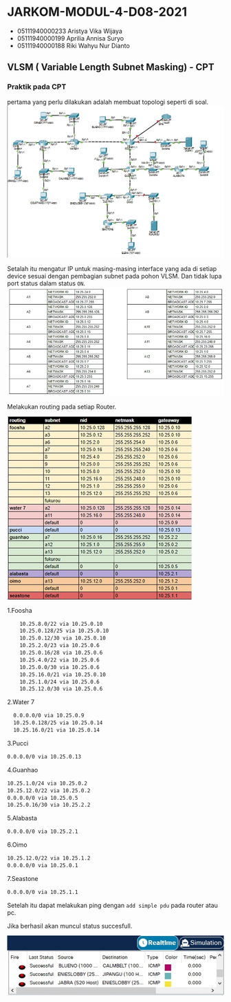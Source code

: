 # JARKOM-MODUL-4-D08-2021
- 05111940000233 Aristya Vika Wijaya
- 05111940000199	Aprilia Annisa Suryo
- 05111940000188	Riki Wahyu Nur Dianto

## VLSM ( Variable Length Subnet Masking) - CPT

### Praktik pada CPT
pertama yang perlu dilakukan adalah membuat topologi seperti di soal.
![1](topologicpt.jpg)

Setalah itu mengatur IP untuk masing-masing interface yang ada di setiap device sesuai dengan pembagian subnet pada pohon VLSM. Dan tidak lupa port status dalam status `ON`.
![1](ipvlsm.jpg)

Melakukan routing pada setiap Router.

![1](routevlsm.jpg)

1.Foosha
``` bash
    10.25.8.0/22 via 10.25.0.10
    10.25.0.128/25 via 10.25.0.10
    10.25.0.12/30 via 10.25.0.10
    10.25.2.0/23 via 10.25.0.6
    10.25.0.16/28 via 10.25.0.6
    10.25.4.0/22 via 10.25.0.6
    10.25.0.0/30 via 10.25.0.6
    10.25.16.0/21 via 10.25.0.10
    10.25.1.0/24 via 10.25.0.6
    10.25.12.0/30 via 10.25.0.6
```

2.Water 7
``` bash
  0.0.0.0/0 via 10.25.0.9
  10.25.0.128/25 via 10.25.0.14
  10.25.16.0/21 via 10.25.0.14
```

3.Pucci
``` bash
0.0.0.0/0 via 10.25.0.13
```

4.Guanhao
``` bash
10.25.1.0/24 via 10.25.0.2
10.25.12.0/22 via 10.25.0.2
0.0.0.0/0 via 10.25.0.5
10.25.0.16/30 via 10.25.2.2
```

5.Alabasta
``` bash
0.0.0.0/0 via 10.25.2.1
```

6.Oimo
``` bash
10.25.12.0/22 via 10.25.1.2
0.0.0.0/0 via 10.25.0.1
```

7.Seastone
``` bash
0.0.0.0/0 via 10.25.1.1
```

Setelah itu dapat melakukan ping dengan `add simple pdu` pada router atau pc.

Jika berhasil akan muncul status succesfull.

![1](pingvlsm.jpg)
